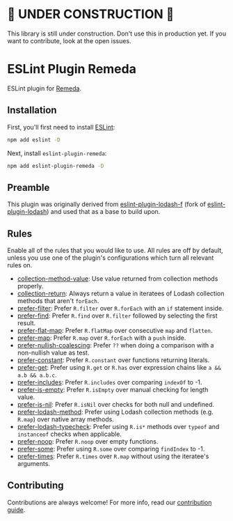 # 🚧 UNDER CONSTRUCTION 🚧

This library is still under construction. Don't use this in production yet. If you want to contribute, look at the open issues.

# ESLint Plugin Remeda

ESLint plugin for [Remeda](https://github.com/remeda/remeda).

## Installation

First, you'll first need to install [ESLint](https://eslint.org/):

```sh
npm add eslint -D
```

Next, install `eslint-plugin-remeda`:

```sh
npm add eslint-plugin-remeda -D
```

## Preamble

This plugin was originally derived from [eslint-plugin-lodash-f](https://github.com/AndreaPontrandolfo/eslint-plugin-lodash) (fork of [eslint-plugin-lodash](https://github.com/wix-incubator/eslint-plugin-lodash)) and used that as a base to build upon.

## Rules

Enable all of the rules that you would like to use. All rules are off by default, unless you use one of the plugin's configurations which turn all relevant rules on.

- [collection-method-value](docs/rules/collection-method-value.md): Use value returned from collection methods properly.
- [collection-return](docs/rules/collection-return.md): Always return a value in iteratees of Lodash collection methods that aren't `forEach`.
- [prefer-filter](docs/rules/prefer-filter.md): Prefer `R.filter` over `R.forEach` with an `if` statement inside.
- [prefer-find](docs/rules/prefer-find.md): Prefer `R.find` over `R.filter` followed by selecting the first result.
- [prefer-flat-map](docs/rules/prefer-flat-map.md): Prefer `R.flatMap` over consecutive `map` and `flatten`.
- [prefer-map](docs/rules/prefer-map.md): Prefer `R.map` over `R.forEach` with a `push` inside.
- [prefer-nullish-coalescing](docs/rules/prefer-nullish-coalescing.md): Prefer `??` when doing a comparison with a non-nullish value as test.
- [prefer-constant](docs/rules/prefer-constant.md): Prefer `R.constant` over functions returning literals.
- [prefer-get](docs/rules/prefer-get.md): Prefer using `R.get` or `R.has` over expression chains like `a && a.b && a.b.c`.
- [prefer-includes](docs/rules/prefer-includes.md): Prefer `R.includes` over comparing `indexOf` to -1.
- [prefer-is-empty](docs/rules/prefer-is-empty.md): Prefer `R.isEmpty` over manual checking for length value.
- [prefer-is-nil](docs/rules/prefer-is-nil.md): Prefer `R.isNil` over checks for both null and undefined.
- [prefer-lodash-method](docs/rules/prefer-lodash-method.md): Prefer using Lodash collection methods (e.g. `R.map`) over native array methods.
- [prefer-lodash-typecheck](docs/rules/prefer-lodash-typecheck.md): Prefer using `R.is*` methods over `typeof` and `instanceof` checks when applicable.
- [prefer-noop](docs/rules/prefer-noop.md): Prefer `R.noop` over empty functions.
- [prefer-some](docs/rules/prefer-some.md): Prefer using `R.some` over comparing `findIndex` to -1.
- [prefer-times](docs/rules/prefer-times.md): Prefer `R.times` over `R.map` without using the iteratee's arguments.

## Contributing

Contributions are always welcome! For more info, read our [contribution guide](.github/CONTRIBUTING.md).
